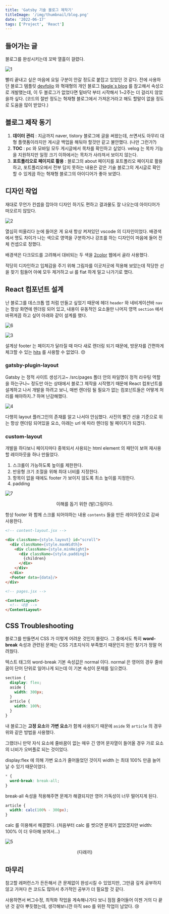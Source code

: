 ```yaml
---
title: 'Gatsby 기술 블로그 제작기' 
titleImage: '/img/thumbnail/blog.png'
date: '2022-06-17'
tags: ['Project', 'React']
---
```


## 들어가는 글

블로그를 완성시키는데 꼬박 열흘이 걸렸다.

![1](1.jpg)

빨리 끝내고 싶은 마음에 요일 구분이 안갈 정도로 붙잡고 있었던 것 같다. 전에 사용하던 블로그 템플릿 [devfolio](https://elastic-meninsky-aa7c74.netlify.app/) 와 혁재형의 개인 블로그 [Nagle`s blog](https://hyeokjaelee.github.io/) 를 참고해서 속성으로 개발했는데, 이 두 블로그가 없었다면 밑바닥 부터 시작해서 1~2주는 더 걸리지 않았을까 싶다. (코드의 절반 정도는 혁재형 블로그에서 가져온거라고 해도 할말이 없을 정도로 도움을 많이 받았다.)

## 블로그 제작 동기

1. **데이터 관리** : 지금까지 naver, tistory 블로그에 글을 써왔는데, 쓰면서도 아무리 대형 플랫폼이라지만 게시글 백업을 해둬야 할것만 같고 불안했다. (나만 그런가?)
2. **TOC** : pc 와 모바일 모두 게시글에서 목차를 확인하고 싶었다. velog 는 목차 기능을 지원하지만 일정 크기 이하에서는 목차가 사라져서 보이지 않는다.
3. **포트폴리오로 페이지로 활용** : 블로그의 about 페이지를 포트폴리오 페이지로 활용하고, 포트폴리오에서 전부 담지 못하는 내용은 같은 기술 블로그의 게시글로 확인할 수 있게끔 하는 혁재형 블로그의 아이디어가 좋아 보였다.

## 디자인 작업

재대로 무언가 컨셉을 잡아야 디자인 하기도 편하고 결과물도 잘 나오는데 아이디어가 떠오르지 않았다.

![2](./2.png)

열심히 떠올리다 눈에 들어온 게 요새 항상 켜져있던 vscode 의 디자인이었다. 배경색에서 명도 차이가 나는 색으로 영역을 구분하거나 강조를 하는 디자인이 마음에 들어 전체 컨셉으로 정했다.

배경색은 다크모드를 고려해서 대비되는 두 색을 [2color](https://2colors.colorion.co) 웹에서 골라 사용했다.

적당히 디자인하고 입체감을 주기 위해 그림자를 이곳저곳에 적용해 보았는데 적당한 선을 찾기 힘들어 아예 모두 제거하고 ui 를 flat 하게 밀고 나가기로 했다.

## React 컴포넌트 설계

난 블로그를 데스크톱 앱 처럼 만들고 싶었기 때문에 헤더 `header` 와 네비게이션바 `nav` 는 항상 화면에 렌더링 되어 있고, 내용이 유동적인 요소들만 나머지 영역 `section` 에서 바뀌게끔 하고 싶어 아래와 같이 설계를 했다.

![6](./6.png)

![3](./3.png)

설계상 footer 는 페이지가 달라질 때 마다 새로 렌더링 되기 때문에, 방문자를 간편하게 체크할 수 있는 [hits](https://hits.seeyoufarm.com) 를 사용할 수 없었다. :unamused:

### gatsby-plugin-layout

Gatsby 는 정적 사이트 생성기고~ /src/pages 폴더 안의 파일명이 정적 라우팅 역할을 하는구나~ 정도만 아는 상태에서 블로그 제작을 시작했기 때문에 React 컴포넌트를 설계하고 나서 개발을 하려고 보니, 매번 렌더링 될 필요가 없는 컴포넌트들은 어떻게 처리를 해야하지..? 하며 난감해했다.

![4](./4.png)

다행히 layout 플러그인의 존재를 알고 나서야 안심했다. 사진의 빨간 선을 기준으로 위는 항상 렌더링 되어있을 요소, 아래는 url 에 따라 렌더링 될 페이지가 되겠다.

### custom-layout

개발을 하다보니 페이지마다 중복되서 사용되는 html element 의 패턴이 보여 재사용 할 레이아웃을 하나 만들었다.

1. 스크롤이 가능하도록 높이를 제한한다.
2. 반응형 크기 조절을 위해 최대 너비를 지정한다.
3. 항목이 없을 때에도 footer 가 보이지 않도록 최소 높이를 지정한다.
4. padding

![7](./7.png)

<p style="text-align:center">이해를 돕기 위한 (발)그림이다.</p>

항상 footer 와 함께 스크롤 되어야하는 내용 `contents` 들을 만든 레이아웃으로 감싸 사용한다.

```html
<!-- content-layout.jsx -->

<div className={style.layout} id="scroll">
  <div className={style.maxWidth}>
    <div className={style.minHeight}>
      <div className={style.padding}>
        {children}
      </div>
    </div>
  </div>
  <Footer data={data}/>
</div>

<!-- pages.jsx -->

<ContentLayout>
  <!-- 내용 -->
</ContentLayout>
```


## CSS Troubleshooting

블로그를 만들면서 CSS 가 이렇게 어려운 것인지 몰랐다. 그 중에서도 특히 **word-break** 속성과 관련된 문제는 CSS 기초지식이 부족했기 때문인지 원인 찾기가 정말 어려웠다.

텍스트 태그의 word-break 기본 속성값은 normal 이다. normal 은 영어의 경우 줄바꿈이 단어 단위로 일어나게 되는데 이 기본 속성이 문제를 일으켰다.

```css
section {
  display: flex;
  aside {
    width: 300px;
  }
  article {
    width: 100%;
  }
}
```

내 블로그는 **고정 요소**와 **가변 요소**가 함께 사용되기 때문에 `aside` 와 `article` 의 경우 위와 같은 방법을 사용했다.

그랬더니 만약 자식 요소에 줄바꿈이 없는 매우 긴 영어 문자열이 들어올 경우 가로 요소의 너비가 오버플로 되는 것이었다.

display:flex 에 의해 가변 요소가 줄어들었던 것이지 width 는 최대 100% 만큼 늘어날 수 있기 때문이었다.

```css
* {
  word-break: break-all;
}
```

break-all 속성을 적용해주면 문제가 해결되지만 영어 가독성이 너무 떨어지게 된다.

```css
article {
  width: calc(100% - 300px);
}
```

calc 를 이용해서 해결했다. (처음부터 calc 를 썻으면 문제가 없었겠지만 width: 100% 이 더 우아해 보여서...)

![5](./5.png)

<p style="text-align:center">(다래끼)</p>

## 마무리

참고할 레퍼런스가 든든해서 큰 문제없이 완성시킬 수 있었지만, 그만큼 깊게 공부하지 않고 가져다 쓴 코드도 많아서 추가적인 공부가 더 필요할 것 같다.

사용하면서 버그수정, 최적화 작업을 계속해나가다 보니 점점 줄어들어 이젠 거의 다 끝낸 것 같아 뿌듯했는데, 생각해보니깐 아직 seo 를 위한 작업이 남았다. :cry: